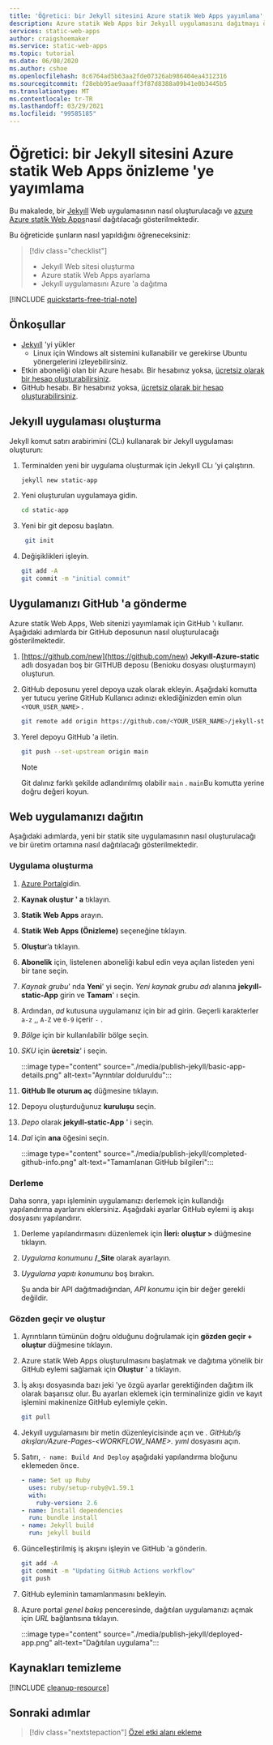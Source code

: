 ```yaml
---
title: 'Öğretici: bir Jekyll sitesini Azure statik Web Apps yayımlama'
description: Azure statik Web Apps bir Jekyıll uygulamasını dağıtmayı öğrenin.
services: static-web-apps
author: craigshoemaker
ms.service: static-web-apps
ms.topic: tutorial
ms.date: 06/08/2020
ms.author: cshoe
ms.openlocfilehash: 8c6764ad5b63aa2fde07326ab986404ea4312316
ms.sourcegitcommit: f28ebb95ae9aaaff3f87d8388a09b41e0b3445b5
ms.translationtype: MT
ms.contentlocale: tr-TR
ms.lasthandoff: 03/29/2021
ms.locfileid: "99585185"
---
```

# <a name="tutorial-publish-a-jekyll-site-to-azure-static-web-apps-preview"></a>Öğretici: bir Jekyll sitesini Azure statik Web Apps önizleme 'ye yayımlama

Bu makalede, bir [Jekyıll](https://jekyllrb.com/) Web uygulamasının nasıl oluşturulacağı ve [azure Azure statik Web Apps](overview.md)nasıl dağıtılacağı gösterilmektedir.

Bu öğreticide şunların nasıl yapıldığını öğreneceksiniz:

> [!div class="checklist"]
>
> - Jekyıll Web sitesi oluşturma
> - Azure statik Web Apps ayarlama
> - Jekyıll uygulamasını Azure 'a dağıtma

[!INCLUDE [quickstarts-free-trial-note](../../includes/quickstarts-free-trial-note.md)]

## <a name="prerequisites"></a>Önkoşullar

- [Jekyıll](https://jekyllrb.com/docs/installation/) 'yi yükler
  - Linux için Windows alt sistemini kullanabilir ve gerekirse Ubuntu yönergelerini izleyebilirsiniz.
- Etkin aboneliği olan bir Azure hesabı. Bir hesabınız yoksa, [ücretsiz olarak bir hesap oluşturabilirsiniz](https://azure.microsoft.com/free/).
- GitHub hesabı. Bir hesabınız yoksa, [ücretsiz olarak bir hesap oluşturabilirsiniz](https://github.com/join).

## <a name="create-jekyll-app"></a>Jekyıll uygulaması oluşturma

Jekyll komut satırı arabirimini (CLı) kullanarak bir Jekyll uygulaması oluşturun:

1. Terminalden yeni bir uygulama oluşturmak için Jekyıll CLı 'yi çalıştırın.

   ```bash
   jekyll new static-app
   ```

1. Yeni oluşturulan uygulamaya gidin.

   ```bash
   cd static-app
   ```

1. Yeni bir git deposu başlatın.

   ```bash
    git init
   ```

1. Değişiklikleri işleyin.

   ```bash
   git add -A
   git commit -m "initial commit"
   ```

## <a name="push-your-application-to-github"></a>Uygulamanızı GitHub 'a gönderme

Azure statik Web Apps, Web sitenizi yayımlamak için GitHub 'ı kullanır. Aşağıdaki adımlarda bir GitHub deposunun nasıl oluşturulacağı gösterilmektedir.

1. [https://github.com/new](https://github.com/new) **Jekyıll-Azure-static** adlı dosyadan boş bir GITHUB deposu (Benioku dosyası oluşturmayın) oluşturun.

1. GitHub deposunu yerel depoya uzak olarak ekleyin. Aşağıdaki komutta yer tutucu yerine GitHub Kullanıcı adınızı eklediğinizden emin olun `<YOUR_USER_NAME>` .

   ```bash
   git remote add origin https://github.com/<YOUR_USER_NAME>/jekyll-static-app
   ```

1. Yerel depoyu GitHub 'a iletin.

   ```bash
   git push --set-upstream origin main
   ```

   > [!NOTE]
   > Git dalınız farklı şekilde adlandırılmış olabilir `main` . `main`Bu komutta yerine doğru değeri koyun.

## <a name="deploy-your-web-app"></a>Web uygulamanızı dağıtın

Aşağıdaki adımlarda, yeni bir statik site uygulamasının nasıl oluşturulacağı ve bir üretim ortamına nasıl dağıtılacağı gösterilmektedir.

### <a name="create-the-application"></a>Uygulama oluşturma

1. [Azure Portal](https://portal.azure.com)gidin.

1. **Kaynak oluştur ' a** tıklayın.

1. **Statik Web Apps** arayın.

1. **Statik Web Apps (Önizleme)** seçeneğine tıklayın.

1. **Oluştur**’a tıklayın.

1. **Abonelik** için, listelenen aboneliği kabul edin veya açılan listeden yeni bir tane seçin.

1. _Kaynak grubu_' nda **Yeni**' yi seçin. _Yeni kaynak grubu adı_ alanına **jekyıll-static-App** girin ve **Tamam**' ı seçin.

1. Ardından, _ad_ kutusuna uygulamanız için bir ad girin. Geçerli karakterler `a-z` ,, `A-Z` ve `0-9` içerir `-` .

1. _Bölge_ için bir kullanılabilir bölge seçin.

1. _SKU_ için **ücretsiz**' i seçin.

    :::image type="content" source="./media/publish-jekyll/basic-app-details.png" alt-text="Ayrıntılar dolduruldu":::

1. **GitHub Ile oturum aç** düğmesine tıklayın.

1. Depoyu oluşturduğunuz **kuruluşu** seçin.

1. _Depo_ olarak **jekyıll-static-App** ' i seçin.

1. _Dal_ için **ana** öğesini seçin.

    :::image type="content" source="./media/publish-jekyll/completed-github-info.png" alt-text="Tamamlanan GitHub bilgileri":::

### <a name="build"></a>Derleme

Daha sonra, yapı işleminin uygulamanızı derlemek için kullandığı yapılandırma ayarlarını eklersiniz. Aşağıdaki ayarlar GitHub eylemi iş akışı dosyasını yapılandırır.

1. Derleme yapılandırmasını düzenlemek için **İleri: oluştur >** düğmesine tıklayın.

1. _Uygulama konumunu_ **/_Site** olarak ayarlayın.

1. _Uygulama yapıtı konumunu_ boş bırakın.

   Şu anda bir API dağıtmadığından, _API konumu_ için bir değer gerekli değildir.

### <a name="review-and-create"></a>Gözden geçir ve oluştur

1. Ayrıntıların tümünün doğru olduğunu doğrulamak için **gözden geçir + oluştur** düğmesine tıklayın.

1. Azure statik Web Apps oluşturulmasını başlatmak ve dağıtıma yönelik bir GitHub eylemi sağlamak için **Oluştur** ' a tıklayın.

1. İş akışı dosyasında bazı jeki 'ye özgü ayarlar gerektiğinden dağıtım ilk olarak başarısız olur. Bu ayarları eklemek için terminalinize gidin ve kayıt işlemini makinenize GitHub eylemiyle çekin.

   ```bash
   git pull
   ```

1. Jekyıll uygulamasını bir metin düzenleyicisinde açın ve _. GitHub/iş akışları/Azure-Pages-<WORKFLOW_NAME>. yıml_ dosyasını açın.

1. Satırı, `- name: Build And Deploy` aşağıdaki yapılandırma bloğunu eklemeden önce.

    ```yml
    - name: Set up Ruby
      uses: ruby/setup-ruby@v1.59.1
      with:
        ruby-version: 2.6
    - name: Install dependencies
      run: bundle install
    - name: Jekyll build
      run: jekyll build
    ```

1. Güncelleştirilmiş iş akışını işleyin ve GitHub 'a gönderin.

    ```bash
    git add -A
    git commit -m "Updating GitHub Actions workflow"
    git push
    ```

1. GitHub eyleminin tamamlanmasını bekleyin.

1. Azure portal _genel bakış_ penceresinde, dağıtılan uygulamanızı açmak için _URL_ bağlantısına tıklayın.

   :::image type="content" source="./media/publish-jekyll/deployed-app.png" alt-text="Dağıtılan uygulama":::

## <a name="clean-up-resources"></a>Kaynakları temizleme

[!INCLUDE [cleanup-resource](../../includes/static-web-apps-cleanup-resource.md)]

## <a name="next-steps"></a>Sonraki adımlar

> [!div class="nextstepaction"]
> [Özel etki alanı ekleme](custom-domain.md)
